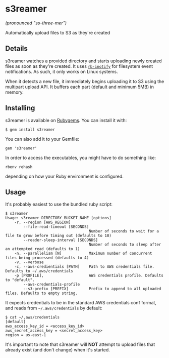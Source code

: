 # s3reamer

*(pronounced "ss-three-mer")*

Automatically upload files to S3 as they're created

## Details

s3reamer watches a provided directory and starts uploading newly created files as soon as they're created. It uses [`rb-inotify`](https://github.com/rb-inotify) for filesystem event notifications. As such, it only works on Linux systems.

When it detects a new file, it immediately begins uploading it to S3 using the multipart upload API. It buffers each part (default and minimum 5MB) in memory.

## Installing

s3reamer is available on [Rubygems](https://rubygems.org). You can install it with:

```
$ gem install s3reamer
```

You can also add it to your Gemfile:

```
gem 's3reamer'
```

In order to access the executables, you might have to do something like:

```
rbenv rehash
```

depending on how your Ruby environment is configured.

## Usage

It's probably easiest to use the bundled ruby script:

```
$ s3reamer
Usage: s3reamer DIRECTORY BUCKET_NAME [options]
    -r, --region [AWS_REGION]
        --file-read-timeout [SECONDS]
                                     Number of seconds to wait for a file to grow before timing out (defaults to 10)
        --reader-sleep-interval [SECONDS]
                                     Number of seconds to sleep after an attempted read (defaults to 1)
    -n, --parallelism [N]            Maximum number of concurrent files being processed (defaults to 4)
    -v, --verbose
    -c, --aws-credientials [PATH]    Path to AWS credentials file. Defaults to ~/.aws/credentials
    -p [PROFILE],                    AWS credentials profile. Defaults to "default".
        --aws-credentials-profile
        --s3-prefix [PREFIX]         Prefix to append to all uploaded files. Defaults to empty string.
```        

It expects credentials to be in the standard AWS credentials conf format, and reads from `~/.aws/credentials` by default:

```
$ cat ~/.aws/credentials
[default]
aws_access_key_id = <access_key_id>
aws_secret_access_key = <secret_access_key>
region = us-east-1
```

It's important to note that s3reamer will **NOT** attempt to upload files that already exist (and don't change) when it's started.
